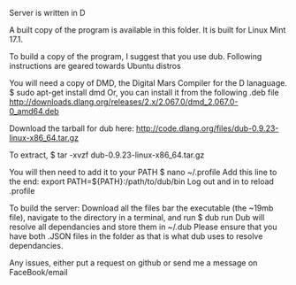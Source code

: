 Server is written in D

A built copy of the program is available in this folder. It is built for Linux Mint 17.1.

To build a copy of the program, I suggest that you use dub.
Following instructions are geared towards Ubuntu distros

You will need a copy of DMD, the Digital Mars Compiler for the D lanaguage.
  $ sudo apt-get install dmd
Or, you can install it from the following .deb file
  http://downloads.dlang.org/releases/2.x/2.067.0/dmd_2.067.0-0_amd64.deb

Download the tarball for dub here:
  http://code.dlang.org/files/dub-0.9.23-linux-x86_64.tar.gz
  
To extract,
  $ tar -xvzf dub-0.9.23-linux-x86_64.tar.gz
  
You will then need to add it to your PATH
  $ nano ~/.profile
Add this line to the end:
  export PATH=${PATH}:/path/to/dub/bin
Log out and in to reload .profile
  

To build the server:
Download all the files bar the executable (the ~19mb file), navigate to the directory in a terminal, and run
  $ dub run
Dub will resolve all dependancies and store them in ~/.dub
Please ensure that you have both .JSON files in the folder as that is what dub uses to resolve dependancies.

Any issues, either put a request on github or send me a message on FaceBook/email
